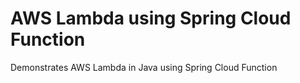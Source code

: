 # AWS Lambda using Spring Cloud Function

Demonstrates AWS Lambda in Java using Spring Cloud Function